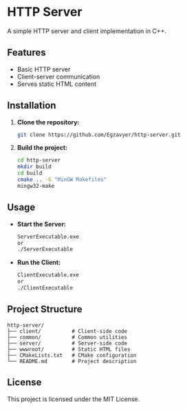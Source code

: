 # HTTP Server

A simple HTTP server and client implementation in C++.

## Features
- Basic HTTP server
- Client-server communication
- Serves static HTML content

## Installation

1. **Clone the repository:**
   ```bash
   git clone https://github.com/Egzavyer/http-server.git
   ```
2. **Build the project:**
   ```bash
   cd http-server
   mkdir build
   cd build
   cmake .. -G "MinGW Makefiles"
   mingw32-make
   ```

## Usage

- **Start the Server:**
  ```bash
  ServerExecutable.exe
  or
  ./ServerExecutable
  ```
- **Run the Client:**
  ```bash
  ClientExecutable.exe
  or
  ./ClientExecutable
  ```

## Project Structure

```
http-server/
├── client/          # Client-side code
├── common/          # Common utilities
├── server/          # Server-side code
├── wwwroot/         # Static HTML files
├── CMakeLists.txt   # CMake configuration
└── README.md        # Project description
```

## License

This project is licensed under the MIT License.
